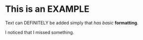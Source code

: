 # This is an EXAMPLE

Text can DEFINITELY be added simply that *has* _basic_ **formatting**.

I noticed that I missed something.
